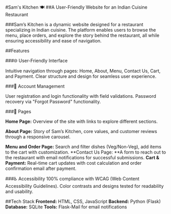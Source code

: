 #Sam's Kitchen 🍽️
##A User-Friendly Website for an Indian Cuisine Restaurant

###Sam’s Kitchen is a dynamic website designed for a restaurant specializing in Indian cuisine. The platform enables users to browse the menu, place orders, and explore the story behind the restaurant, all while ensuring accessibility and ease of navigation.

##Features

###🌐 User-Friendly Interface

Intuitive navigation through pages: Home, About, Menu, Contact Us, Cart, and Payment.
Clear structure and design for seamless user experience.

###🔐 Account Management

User registration and login functionality with field validations.
Password recovery via "Forgot Password" functionality.

###📄 Pages

**Home Page:** Overview of the site with links to explore different sections.

**About Page:** Story of Sam’s Kitchen, core values, and customer reviews through a responsive carousel.

**Menu and Order Page:** Search and filter dishes (Veg/Non-Veg), add items to the cart with customization.
**Contact Us Page: **A form to reach out to the restaurant with email notifications for successful submissions.
**Cart & Payment:** Real-time cart updates with cost calculation and order confirmation email after payment.

###♿ Accessibility
100% compliance with WCAG (Web Content Accessibility Guidelines).
Color contrasts and designs tested for readability and usability.

##Tech Stack
**Frontend:** HTML, CSS, JavaScript
**Backend:** Python (Flask)
**Database:** SQLite
**Tools:** Flask-Mail for email notifications
